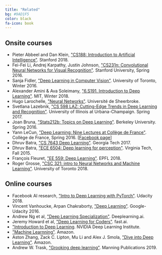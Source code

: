 ```yaml
---
title: "Related"
bg: #9AD1F5
color: black
fa-icon: book
---
```


## Onsite courses

* Pieter Abbeel and Dan Klein, ["CS188: Introduction to Artificial Intelligence"](https://inst.eecs.berkeley.edu/~cs188/fa18/index.html). Stanford 2018.
* Fei-Fei Li, Andrej Karpathy, Justin Johnson, ["CS231n: Convolutional Neural Networks for Visual Recognition"](http://cs231n.stanford.edu/). Stanford University, Spring 2016.
* Sanja Fidler, ["Deep Learning in Computer Vision"](http://www.cs.toronto.edu/~fidler/teaching/2015/CSC2523.html). University of Toronto, Winter 2016.
* Alexander Amini & Ava Soleimany, ["6.S191. Introduction to Deep Learning"](http://introtodeeplearning.com/). MIT, Winter 2018.
* Hugo Larochelle, ["Neural Networks"](http://info.usherbrooke.ca/hlarochelle/neural_networks/content.html). Université de Sheerbroke.
* Svetlana Lazebnik, ["CS 598 LAZ: Cutting-Edge Trends in Deep Learning and Recognition"](http://slazebni.cs.illinois.edu/spring17/). University of Illinois at Urbana-Champaign. Spring 2017.
* Joan Bruna, ["Stats212b: Topics on Deep Learning"](https://github.com/joanbruna/stat212b). Berkeley University. Spring 2016.
* Yann LeCun, ["Deep Learning: Nine Lectures at Collège de France"](http://cilvr.nyu.edu/doku.php?id=courses%3Adeeplearning-cdf2016%3Astart). Collège de France, Spring 2016. [[Facebook page](https://www.facebook.com/deeplearningcdf/?fref=nf)]
* Dhruv Batra, ["CS 7643 Deep Learning"](https://www.cc.gatech.edu/classes/AY2018/cs7643_fall/). Georgia Tech 2017.
* Dhruv Batra, ["ECE 6504: Deep learning for perception"](https://computing.ece.vt.edu/~f15ece6504/). Virginia Tech, Fall 2015.
* François Fleuret, ["EE 559: Deep Learning"](https://documents.epfl.ch/users/f/fl/fleuret/www/dlc/). EPFL 2018. 
* Roger Grosse, ["CSC 321: intro to Neural Networks and Machine Learning"](http://www.cs.toronto.edu/~rgrosse/courses/csc321_2018/). University of Toronto 2018.

## Online courses

* Facebook AI research, ["Intro to Deep Learning with PyTorch"](https://www.udacity.com/course/deep-learning-pytorch--ud188). Udacity 2018.
* Vincent Vanhoucke, Arpan Chakraborty, ["Deep Learning"](https://www.udacity.com/course/deep-learning--ud730). Google-Udacity 2016.
* Andrew Ng et al, ["Deep Learning Specialization"](https://www.deeplearning.ai/courses/). Deeplearning.ai.
* Jeremy Howard et al, ["Deep Learning for Coders"](https://course.fast.ai/). fast.ai.
* ["Introduction to Deep Learning](https://www.nvidia.com/en-us/deep-learning-ai/education/). NVIDIA Deep Learning Institute.
* ["Machine Learnning"](https://aws.amazon.com/training/learning-paths/machine-learning/). Amazon.
* Aston Zhang, Zack C. Lipton, Mu Li and Alex J. Smola, ["Dive into Deep Learning"](http://en.diveintodeeplearning.org/). Amazon.
* Andrew W. Trask, ["Grooking deep learning"](https://github.com/iamtrask/Grokking-Deep-Learning). Manning Publications 2019.
